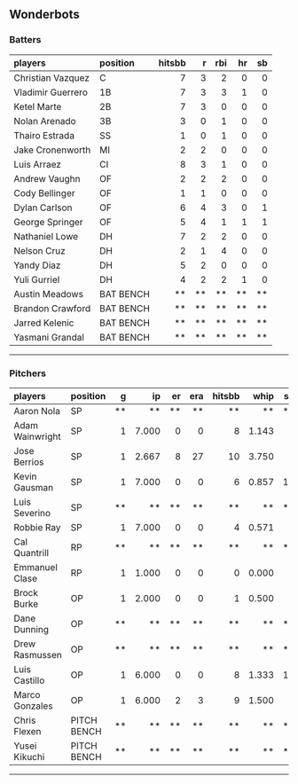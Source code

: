## Wonderbots

### Batters

 
|players           |position  | hitsbb|  r| rbi| hr| sb| 
|:-----------------|:---------|------:|--:|---:|--:|--:| 
|Christian Vazquez |C         |      7|  3|   2|  0|  0| 
|Vladimir Guerrero |1B        |      7|  3|   3|  1|  0| 
|Ketel Marte       |2B        |      7|  3|   0|  0|  0| 
|Nolan Arenado     |3B        |      3|  0|   1|  0|  0| 
|Thairo Estrada    |SS        |      1|  0|   1|  0|  0| 
|Jake Cronenworth  |MI        |      2|  2|   0|  0|  0| 
|Luis Arraez       |CI        |      8|  3|   1|  0|  0| 
|Andrew Vaughn     |OF        |      2|  2|   2|  0|  0| 
|Cody Bellinger    |OF        |      1|  1|   0|  0|  0| 
|Dylan Carlson     |OF        |      6|  4|   3|  0|  1| 
|George Springer   |OF        |      5|  4|   1|  1|  1| 
|Nathaniel Lowe    |DH        |      7|  2|   2|  0|  0| 
|Nelson Cruz       |DH        |      2|  1|   4|  0|  0| 
|Yandy Diaz        |DH        |      5|  2|   0|  0|  0| 
|Yuli Gurriel      |DH        |      4|  2|   2|  1|  0| 
|Austin Meadows    |BAT BENCH |     **| **|  **| **| **| 
|Brandon Crawford  |BAT BENCH |     **| **|  **| **| **| 
|Jarred Kelenic    |BAT BENCH |     **| **|  **| **| **| 
|Yasmani Grandal   |BAT BENCH |     **| **|  **| **| **| 


* * *

### Pitchers

 
|players         |position    |  g|    ip| er| era| hitsbb|  whip| so|  w| sv| 
|:---------------|:-----------|--:|-----:|--:|---:|------:|-----:|--:|--:|--:| 
|Aaron Nola      |SP          | **|    **| **|  **|     **|    **| **| **| **| 
|Adam Wainwright |SP          |  1| 7.000|  0|   0|      8| 1.143|  9|  1|  0| 
|Jose Berrios    |SP          |  1| 2.667|  8|  27|     10| 3.750|  1|  0|  0| 
|Kevin Gausman   |SP          |  1| 7.000|  0|   0|      6| 0.857| 10|  1|  0| 
|Luis Severino   |SP          | **|    **| **|  **|     **|    **| **| **| **| 
|Robbie Ray      |SP          |  1| 7.000|  0|   0|      4| 0.571|  8|  0|  0| 
|Cal Quantrill   |RP          | **|    **| **|  **|     **|    **| **| **| **| 
|Emmanuel Clase  |RP          |  1| 1.000|  0|   0|      0| 0.000|  2|  0|  1| 
|Brock Burke     |OP          |  1| 2.000|  0|   0|      1| 0.500|  2|  0|  0| 
|Dane Dunning    |OP          | **|    **| **|  **|     **|    **| **| **| **| 
|Drew Rasmussen  |OP          | **|    **| **|  **|     **|    **| **| **| **| 
|Luis Castillo   |OP          |  1| 6.000|  0|   0|      8| 1.333| 11|  1|  0| 
|Marco Gonzales  |OP          |  1| 6.000|  2|   3|      9| 1.500|  5|  0|  0| 
|Chris Flexen    |PITCH BENCH | **|    **| **|  **|     **|    **| **| **| **| 
|Yusei Kikuchi   |PITCH BENCH | **|    **| **|  **|     **|    **| **| **| **| 


* * *


